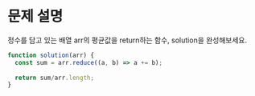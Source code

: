 # 문제 설명

정수를 담고 있는 배열 arr의 평균값을 return하는 함수, solution을 완성해보세요.

``` javascript
function solution(arr) {
  const sum = arr.reduce((a, b) => a += b);
    
  return sum/arr.length;
}
```